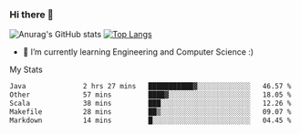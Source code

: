 ### Hi there 👋

![Anurag's GitHub stats](https://github-readme-stats.vercel.app/api?username=MatteoIorio11&show_icons=true&theme=dark) 
[![Top Langs](https://github-readme-stats.vercel.app/api/top-langs/?username=MatteoIorio11&theme=dark)](https://github.com/MatteoIorio11/github-readme-stats)

- 🌱 I’m currently learning Engineering and Computer Science :)

<!--
**MatteoIorio11/MatteoIorio11** is a ✨ _special_ ✨ repository because its `README.md` (this file) appears on your GitHub profile.

Here are some ideas to get you started:

- 🔭 I’m currently working on ...
- 🌱 I’m currently learning ...
- 👯 I’m looking to collaborate on ...
- 🤔 I’m looking for help with ...
- 💬 Ask me about ...
- 📫 How to reach me: ...
- 😄 Pronouns: ...
- ⚡ Fun fact: ...
-->
My Stats
<!--START_SECTION:waka-->

```txt
Java              2 hrs 27 mins   ███████████▓░░░░░░░░░░░░░   46.57 %
Other             57 mins         ████▓░░░░░░░░░░░░░░░░░░░░   18.05 %
Scala             38 mins         ███░░░░░░░░░░░░░░░░░░░░░░   12.26 %
Makefile          28 mins         ██▒░░░░░░░░░░░░░░░░░░░░░░   09.07 %
Markdown          14 mins         █░░░░░░░░░░░░░░░░░░░░░░░░   04.45 %
```

<!--END_SECTION:waka-->
